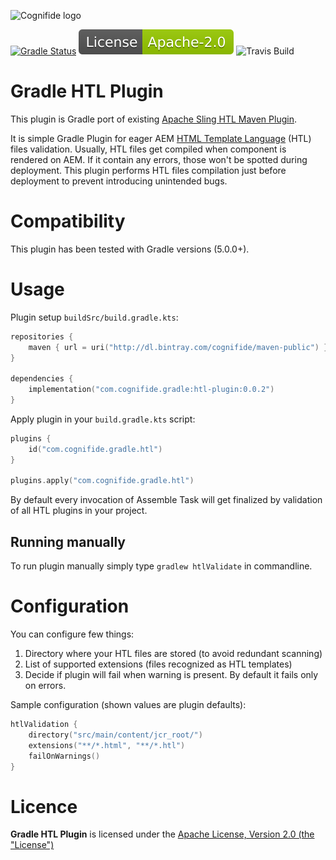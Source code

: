 ![Cognifide logo](http://cognifide.github.io/images/cognifide-logo.png)

[![Gradle Status](https://gradleupdate.appspot.com/Cognifide/gradle-htl-plugin/status.svg?random=123)](https://gradleupdate.appspot.com/Cognifide/gradle-htl-plugin/status)
[![Apache License, Version 2.0, January 2004](docs/apache-license-badge.svg)](http://www.apache.org/licenses/)
![Travis Build](https://travis-ci.org/Cognifide/gradle-htl-plugin.svg?branch=master)

# Gradle HTL Plugin

This plugin is Gradle port of existing [Apache Sling HTL Maven Plugin](https://github.com/apache/sling-htl-maven-plugin).

It is simple Gradle Plugin for eager AEM [HTML Template Language](https://docs.adobe.com/content/help/en/experience-manager-htl/using/overview.html) (HTL) files validation. Usually, HTL files get compiled when component is rendered on AEM. If it contain any errors, those won't be spotted during deployment. This plugin performs HTL files compilation just before deployment to prevent introducing unintended bugs.

# Compatibility
This plugin has been tested with Gradle versions (5.0.0+).

# Usage

Plugin setup `buildSrc/build.gradle.kts`:

```kotlin
repositories {
    maven { url = uri("http://dl.bintray.com/cognifide/maven-public") }
}

dependencies {
    implementation("com.cognifide.gradle:htl-plugin:0.0.2")
}
```

Apply plugin in your `build.gradle.kts` script:
```kotlin
plugins {
    id("com.cognifide.gradle.htl")
}

plugins.apply("com.cognifide.gradle.htl")
```

By default every invocation of Assemble Task will get finalized by validation of all HTL plugins in your project.

## Running manually

To run plugin manually simply type `gradlew htlValidate` in commandline.

# Configuration

You can configure few things:
1. Directory where your HTL files are stored (to avoid redundant scanning)
2. List of supported extensions (files recognized as HTL templates)
3. Decide if plugin will fail when warning is present. By default it fails only on errors.

Sample configuration (shown values are plugin defaults):
```kotlin
htlValidation {
    directory("src/main/content/jcr_root/")
    extensions("**/*.html", "**/*.htl")
    failOnWarnings()
}
```

# Licence

**Gradle HTL Plugin** is licensed under the [Apache License, Version 2.0 (the "License")](https://www.apache.org/licenses/LICENSE-2.0.txt)
